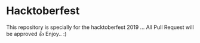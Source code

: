 # Hacktoberfest
This repository is specially for the hacktoberfest 2019 ...
All Pull Request will be approved 👍
Enjoy.. :)
